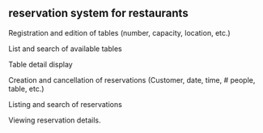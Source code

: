## reservation system for restaurants

Registration and edition of tables (number, capacity, location, etc.)

List and search of available tables

Table detail display

Creation and cancellation of reservations (Customer, date, time, # people, table, etc.)

Listing and search of reservations

Viewing reservation details.
